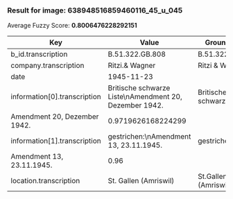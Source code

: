### Result for image: 638948516859460116_45_u_045
Average Fuzzy Score: **0.8006476228292151**
<small>

| Key | Value | Ground Truth | Score |
| --- | --- | --- | --- |
| b_id.transcription | B.51.322.GB.808 | B.51.322.GB.808. | 0.967741935483871 |
| company.transcription | Ritzi.& Wagner | Ritzi & Wagner | 0.9285714285714286 |
| date | 1945-11-23 |  | 0.0 |
| information[0].transcription | Britische schwarze Liste\nAmendment 20, Dezember 1942. | Britische schwarze Liste
Amendment 20, Dezember 1942. | 0.9719626168224299 |
| information[1].transcription | gestrichen:\nAmendment 13, 23.11.1945. | gestrichen:
Amendment 13, 23.11.1945. | 0.96 |
| location.transcription | St. Gallen (Amriswil) | St.Gallen (Amriswil) | 0.975609756097561 |

</small>
